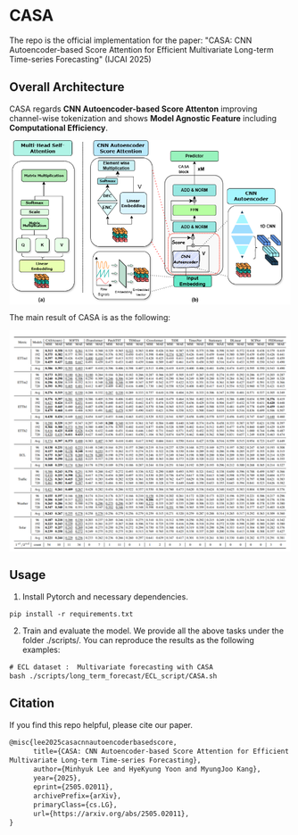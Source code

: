 # CASA

The repo is the official implementation for the paper: "CASA: CNN Autoencoder-based Score Attention for Efficient Multivariate Long-term Time-series Forecasting" (IJCAI 2025)



## Overall Architecture

CASA regards **CNN Autoencoder-based Score Attenton** improving channel-wise tokenization and shows **Model Agnostic Feature** including **Computational Efficiency**.

<p align="center">
<img src="./figures/CASA.png" alt="" align=center />
</p>

The main result of CASA is as the following:

<p align="center">
<img src="./figures/CASA_main_table.PNG" alt="" align=center />
</p>

## Usage 

1. Install Pytorch and necessary dependencies.

```
pip install -r requirements.txt
```

2. Train and evaluate the model. We provide all the above tasks under the folder ./scripts/. You can reproduce the results as the following examples:

```
# ECL dataset :  Multivariate forecasting with CASA 
bash ./scripts/long_term_forecast/ECL_script/CASA.sh
```

## Citation

If you find this repo helpful, please cite our paper. 

```
@misc{lee2025casacnnautoencoderbasedscore,
      title={CASA: CNN Autoencoder-based Score Attention for Efficient Multivariate Long-term Time-series Forecasting}, 
      author={Minhyuk Lee and HyeKyung Yoon and MyungJoo Kang},
      year={2025},
      eprint={2505.02011},
      archivePrefix={arXiv},
      primaryClass={cs.LG},
      url={https://arxiv.org/abs/2505.02011}, 
}
```

